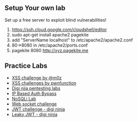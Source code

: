 ## Setup Your own lab

Set up a free server to exploit blind vulnerabilities!

1. https://ssh.cloud.google.com/cloudshell/editor
2. sudo apt-get install apache2 pagekite
3. add "ServerName localhost" to /etc/apache2/apache2.conf
4. 80->8080 in /etc/apache2/ports.conf
5. pagekite 8080 http://xyz.pagekite.me


## Practice Labs

- [XSS challenge by @m0z](http://m0z.altervista.org/XSS/)
- [XSS challenges by pwnfunction](https://xss.pwnfunction.com/)
- [Digi nija pentesting labs](https://digi.ninja/labs.php)
- [IP Based Auth Bypass](https://authlab.digi.ninja/Bypass)
- [NoSQLi Lab ](https://digi.ninja/projects/nosqli_lab.php)
- [Web socket challenge](https://ws.digi.ninja/)
- [JWT challenge - digi ninja](https://authlab.digi.ninja/Auth1)
- [Leaky JWT - digi ninja](https://authlab.digi.ninja/Leaky_JWT)
